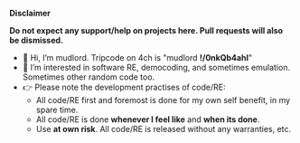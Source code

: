 **Disclaimer**

**Do not expect any support/help on projects here. Pull requests will also be dismissed.**

- 👋 Hi, I’m mudlord. Tripcode on 4ch is "mudlord **!/0nkQb4ahI**" 
- 👀 I’m interested in software RE, democoding, and sometimes emulation. Sometimes other random code too.
- 👉 Please note the development practises of code/RE:
   - All code/RE first and foremost is done for my own self benefit, in my spare time.
   - All code/RE is done **whenever I feel like** and **when its done**.
   - Use **at own risk**. All code/RE is released without any warranties, etc.
